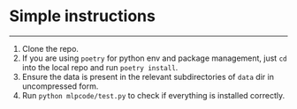 # Simple instructions

---

1. Clone the repo.
2. If you are using `poetry` for python env and package management, just `cd` into the local repo and run `poetry install`.
3. Ensure the data is present in the relevant subdirectories of `data` dir in uncompressed form.
4. Run `python mlpcode/test.py` to check if everything is installed correctly.
